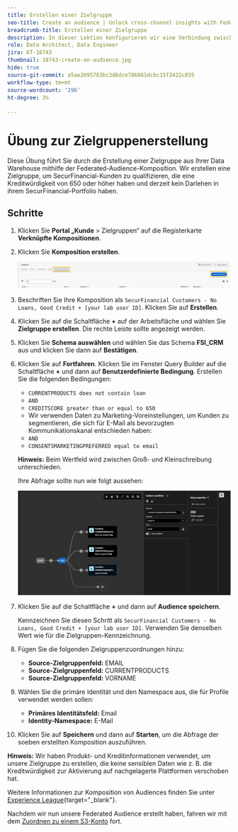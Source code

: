 ```yaml
---
title: Erstellen einer Zielgruppe
seo-title: Create an audience | Unlock cross-channel insights with Federated Audience Composition
breadcrumb-title: Erstellen einer Zielgruppe
description: In dieser Lektion konfigurieren wir eine Verbindung zwischen Adobe Experience Platform und Ihrer Unternehmens-Data Warehouse, um die Federated Audience Composition zu aktivieren.
role: Data Architect, Data Engineer
jira: KT-18743
thumbnail: 18743-create-an-audience.jpg
hide: true
source-git-commit: a5ae2695763bc3d6dce786861dcbc15f3422c035
workflow-type: tm+mt
source-wordcount: '296'
ht-degree: 3%

---
```



# Übung zur Zielgruppenerstellung

Diese Übung führt Sie durch die Erstellung einer Zielgruppe aus Ihrer Data Warehouse mithilfe der Federated-Audience-Komposition. Wir erstellen eine Zielgruppe, um SecurFinancial-Kunden zu qualifizieren, die eine Kreditwürdigkeit von 650 oder höher haben und derzeit kein Darlehen in ihrem SecurFinancial-Portfolio haben.

## Schritte

1. Klicken Sie **Portal „Kunde** > Zielgruppen“ auf die Registerkarte **Verknüpfte Kompositionen**.
2. Klicken Sie **Komposition erstellen**.

   ![create-zusammensetzung](assets/create-composition.png)

3. Beschriften Sie Ihre Komposition als `SecurFinancial Customers - No Loans, Good Credit + [your lab user ID]`. Klicken Sie auf **Erstellen**.

4. Klicken Sie auf die Schaltfläche **+** auf der Arbeitsfläche und wählen Sie **Zielgruppe erstellen**. Die rechte Leiste sollte angezeigt werden.

5. Klicken Sie **Schema auswählen** und wählen Sie das Schema **FSI_CRM** aus und klicken Sie dann auf **Bestätigen**.

6. Klicken Sie auf **Fortfahren**. Klicken Sie im Fenster Query Builder auf die Schaltfläche **+** und dann auf **Benutzerdefinierte Bedingung**. Erstellen Sie die folgenden Bedingungen:
   - `CURRENTPRODUCTS does not contain loan`
   - `AND`
   - `CREDITSCORE greater than or equal to 650`
   - Wir verwenden Daten zu Marketing-Voreinstellungen, um Kunden zu segmentieren, die sich für E-Mail als bevorzugten Kommunikationskanal entschieden haben:
   - `AND`
   - `CONSENTSMARKETINGPREFERRED equal to email`

   **Hinweis:** Beim Wertfeld wird zwischen Groß- und Kleinschreibung unterschieden.

   Ihre Abfrage sollte nun wie folgt aussehen:

   ![Query-Builder](assets/query-builder.png)

7. Klicken Sie auf die Schaltfläche **+** und dann auf **Audience speichern**.

   Kennzeichnen Sie diesen Schritt als `SecurFinancial Customers - No Loans, Good Credit + [your lab user ID]`. Verwenden Sie denselben Wert wie für die Zielgruppen-Kennzeichnung.

8. Fügen Sie die folgenden Zielgruppenzuordnungen hinzu:
   - **Source-Zielgruppenfeld:** EMAIL
   - **Source-Zielgruppenfeld:** CURRENTPRODUCTS
   - **Source-Zielgruppenfeld:** VORNAME

9. Wählen Sie die primäre Identität und den Namespace aus, die für Profile verwendet werden sollen:
   - **Primäres Identitätsfeld:** Email
   - **Identity-Namespace:** E-Mail

10. Klicken Sie auf **Speichern** und dann auf **Starten**, um die Abfrage der soeben erstellten Komposition auszuführen.

**Hinweis:** Wir haben Produkt- und Kreditinformationen verwendet, um unsere Zielgruppe zu erstellen, die keine sensiblen Daten wie z. B. die Kreditwürdigkeit zur Aktivierung auf nachgelagerte Plattformen verschoben hat.

Weitere Informationen zur Komposition von Audiences finden Sie unter [Experience League](https://experienceleague.adobe.com/en/docs/federated-audience-composition/using/compositions/create-composition/create-composition){target="_blank"}.

Nachdem wir nun unsere Federated Audience erstellt haben, fahren wir mit dem [Zuordnen zu einem S3-Konto](map-federated-audience-to-s3.md) fort.
